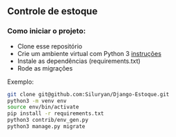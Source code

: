 ## Controle de estoque

### Como iniciar o projeto:

- Clone esse repositório
- Crie um ambiente virtual com Python 3 [instruções](https://cloud.google.com/python/docs/setup?hl=pt-br#linux)
- Instale as dependências (requirements.txt)
- Rode as migrações

Exemplo:
```sh
git clone git@github.com:Siluryan/Django-Estoque.git
python3 -m venv env
source env/bin/activate
pip install -r requirements.txt
python3 contrib/env_gen.py
python3 manage.py migrate
```